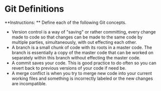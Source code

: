 # Git Definitions

**Instructions: ** Define each of the following Git concepts.

* Version control is a way of "saving" or rather committing, every change made to code so that changes can be made to the same code by multiple parties, simultaneously, with out effecting each other.
* A branch is a small chunk of code with its roots in a master code.  The branch is essentially a  copy of the master code that can be worked on separately within this branch without effecting the master code.
* A commit saves your code. This is good practice to do often so you can revert back to previous versions of your code if need be.
* A merge conflict is when you try to merge new code into your current working files and something is incorrectly labeled or the new changes are incompatible.
